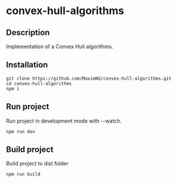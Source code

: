 # convex-hull-algorithms
## Description

Implementation of a Convex Hull algorithms.

## Installation
```
git clone https://github.com/MaximNd/convex-hull-algorithms.git
cd convex-hull-algorithms
npm i
```

## Run project
Run project in development mode with --watch.
```
npm run dev
```

## Build project
Build project to dist folder
```
npm run build
```

<!-- ## Tests
Run tests
```
npm run test
``` -->